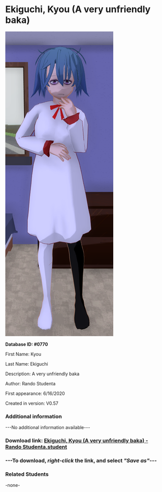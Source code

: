# Ekiguchi, Kyou (A very unfriendly baka)

<img src="../../Files/Images/Ekiguchi, Kyou (A very unfriendly baka).png" title="Ekiguchi, Kyou (A very unfriendly baka) - Rando Studenta">

**Database ID: #0770**

First Name: Kyou

Last Name: Ekiguchi

Description: A very unfriendly baka

Author: Rando Studenta

First appearance: 6/16/2020

Created in version: V0.57

### Additional information

---No additional information available---

### Download link: <a href="https://raw.githubusercontent.com/Arbiter1223/Daigaku-Gurashi-Custom-Students/master/Files/Student%20Files/Ekiguchi%2C%20Kyou%20(A%20very%20unfriendly%20baka)%20-%20Rando%20Studenta.student">Ekiguchi, Kyou (A very unfriendly baka) - Rando Studenta.student</a>

### ---**To download, _right-click_ the link, and select _"Save as"_**---

### Related Students

-none-
